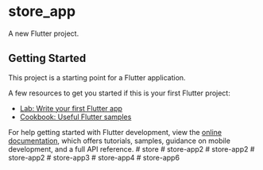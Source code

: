 # store_app

A new Flutter project.

## Getting Started

This project is a starting point for a Flutter application.

A few resources to get you started if this is your first Flutter project:

- [Lab: Write your first Flutter app](https://docs.flutter.dev/get-started/codelab)
- [Cookbook: Useful Flutter samples](https://docs.flutter.dev/cookbook)

For help getting started with Flutter development, view the
[online documentation](https://docs.flutter.dev/), which offers tutorials,
samples, guidance on mobile development, and a full API reference.
#   s t o r e  
 #   s t o r e - a p p 2  
 #   s t o r e - a p p 2  
 #   s t o r e - a p p 2  
 #   s t o r e - a p p 3  
 #   s t o r e - a p p 4  
 #   s t o r e - a p p 6  
 